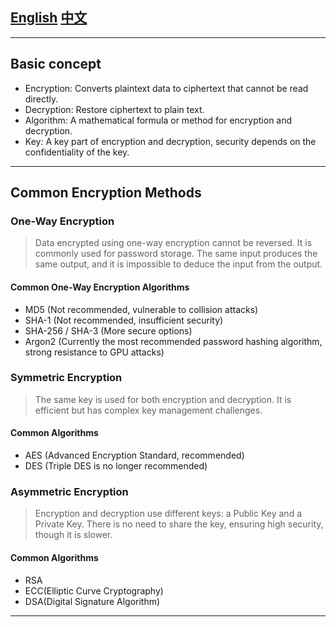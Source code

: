 
## **[English](https://github.com/AlfredThor/Encipher)** **[中文](https://github.com/AlfredThor/Encipher/blob/master/README_CN.md)**

---

## Basic concept

- Encryption: Converts plaintext data to ciphertext that cannot be read directly.
- Decryption: Restore ciphertext to plain text.
- Algorithm: A mathematical formula or method for encryption and decryption.
- Key: A key part of encryption and decryption, security depends on the confidentiality of the key.

---

## Common Encryption Methods

### One-Way Encryption

> Data encrypted using one-way encryption cannot be reversed. It is commonly used for password storage. The same 
> input produces the same output, and it is impossible to deduce the input from the output.

#### Common One-Way Encryption Algorithms

- MD5 (Not recommended, vulnerable to collision attacks)
- SHA-1 (Not recommended, insufficient security)
- SHA-256 / SHA-3 (More secure options)
- Argon2 (Currently the most recommended password hashing algorithm, strong resistance to GPU attacks)

### Symmetric Encryption

> The same key is used for both encryption and decryption. It is efficient but has complex key management challenges.

#### Common Algorithms

- AES (Advanced Encryption Standard, recommended)
- DES (Triple DES is no longer recommended)

### Asymmetric Encryption

> Encryption and decryption use different keys: a Public Key and a Private Key. There is no need to share the key, ensuring high security, though it is slower.

#### Common Algorithms

- RSA
- ECC(Elliptic Curve Cryptography)
- DSA(Digital Signature Algorithm)

---